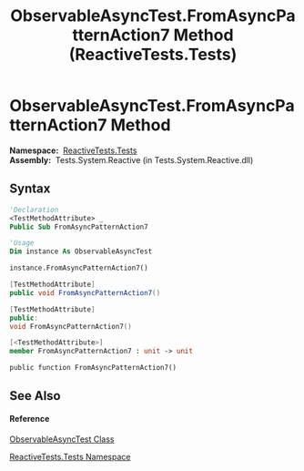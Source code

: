 ﻿---
title: ObservableAsyncTest.FromAsyncPatternAction7 Method  (ReactiveTests.Tests)
TOCTitle: FromAsyncPatternAction7 Method
ms:assetid: M:ReactiveTests.Tests.ObservableAsyncTest.FromAsyncPatternAction7
ms:mtpsurl: https://msdn.microsoft.com/en-us/library/reactivetests.tests.observableasynctest.fromasyncpatternaction7(v=VS.103)
ms:contentKeyID: 36619970
ms.date: 06/28/2011
mtps_version: v=VS.103
f1_keywords:
- ReactiveTests.Tests.ObservableAsyncTest.FromAsyncPatternAction7
dev_langs:
- CSharp
- JScript
- VB
- FSharp
- c++
---

# ObservableAsyncTest.FromAsyncPatternAction7 Method

**Namespace:**  [ReactiveTests.Tests](hh289046\(v=vs.103\).md)  
**Assembly:**  Tests.System.Reactive (in Tests.System.Reactive.dll)

## Syntax

``` vb
'Declaration
<TestMethodAttribute> _
Public Sub FromAsyncPatternAction7
```

``` vb
'Usage
Dim instance As ObservableAsyncTest

instance.FromAsyncPatternAction7()
```

``` csharp
[TestMethodAttribute]
public void FromAsyncPatternAction7()
```

``` c++
[TestMethodAttribute]
public:
void FromAsyncPatternAction7()
```

``` fsharp
[<TestMethodAttribute>]
member FromAsyncPatternAction7 : unit -> unit 
```

``` jscript
public function FromAsyncPatternAction7()
```

## See Also

#### Reference

[ObservableAsyncTest Class](hh314747\(v=vs.103\).md)

[ReactiveTests.Tests Namespace](hh289046\(v=vs.103\).md)

